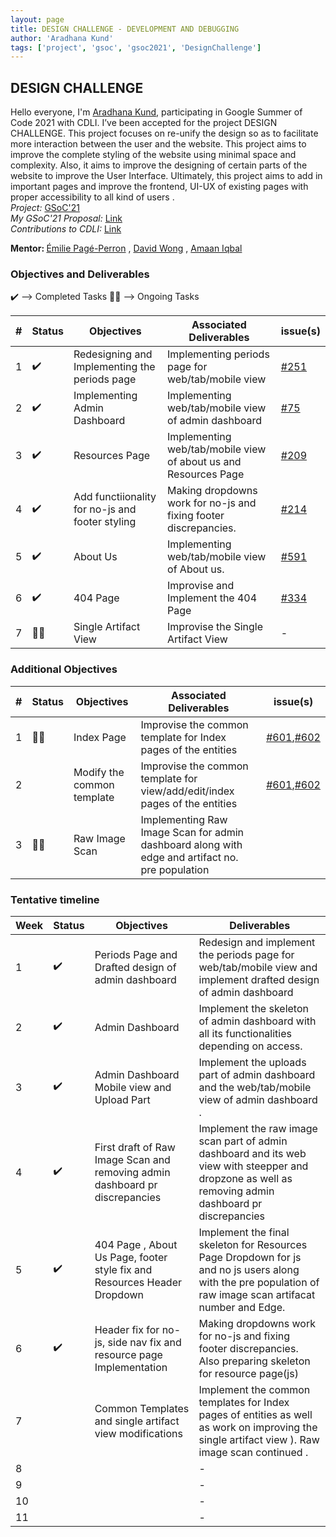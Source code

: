 ```yaml
---
layout: page
title: DESIGN CHALLENGE - DEVELOPMENT AND DEBUGGING
author: 'Aradhana Kund'
tags: ['project', 'gsoc', 'gsoc2021', 'DesignChallenge']
---
```


## DESIGN CHALLENGE

Hello everyone, I'm <a href="https://www.linkedin.com/in/aradhanakund/">Aradhana Kund</a>, participating in Google Summer of Code 2021 with CDLI. I’ve been accepted for the project DESIGN CHALLENGE. This project focuses on re-unify the design so as to facilitate more interaction between the user and the website. 
This project aims to improve the complete styling of the website using minimal space and complexity. Also, it aims to improve the designing of certain parts of the website to improve the User Interface. Ultimately, this project aims to add in important pages and improve the frontend, UI-UX of existing pages with proper accessibility to all kind of users .
<br>
<i>Project:</i>
<a href="https://summerofcode.withgoogle.com/projects/#5212285703815168">GSoC'21</a>
<br>
<i>My GSoC'21 Proposal:</i>
<a href="https://drive.google.com/file/d/1IxvKMPuqsF4AeSep5AUcHRAQ_ZxyC1ZN/view?usp=sharing">Link</a>
<br>
<i>Contributions to CDLI:</i>
<a href="https://gitlab.com/aradhana_kund">Link<a>
<br>

<b>Mentor: </b> <a href='https://www.linkedin.com/in/epageperron/'>Émilie Pagé-Perron</a> , <a href='lizardcircusus@gmail.com'>David Wong</a> ,  <a href='https://www.linkedin.com/in/amaan-iqbal/'>Amaan Iqbal</a>

### Objectives and Deliverables

:heavy_check_mark: --> Completed Tasks
:man_technologist: --> Ongoing Tasks

| \# | Status  | Objectives                    | Associated Deliverables         | issue(s) |
| --- | --- | ----------------------------- | ---------------------------------------------- | -------- |
| 1 | :heavy_check_mark: | Redesigning and Implementing the periods page | Implementing periods page for web/tab/mobile view | [#251](https://gitlab.com/cdli/framework/-/issues/251) |
| 2 | :heavy_check_mark: | Implementing Admin Dashboard | Implementing web/tab/mobile view of admin dashboard | [#75](https://gitlab.com/cdli/framework/-/issues/75) |
| 3 | :heavy_check_mark: | Resources Page | Implementing web/tab/mobile view of about us and Resources Page | [#209](https://gitlab.com/cdli/framework/-/issues/209) |
| 4 | :heavy_check_mark: | Add functiionality for no-js and footer styling | Making dropdowns work for no-js and fixing footer discrepancies. | [#214](https://gitlab.com/cdli/framework/-/issues/214) |
| 5 | :heavy_check_mark: | About Us | Implementing web/tab/mobile view of About us. | [#591](https://gitlab.com/cdli/framework/-/issues/591) |
| 6 | :heavy_check_mark: | 404 Page | Improvise and Implement the 404 Page | [#334](https://gitlab.com/cdli/framework/-/issues/334) |
| 7 | :man_technologist: | Single Artifact View | Improvise the Single Artifact View | - |
  
### Additional Objectives

| \# | Status  | Objectives         | Associated Deliverables                                             | issue(s) |
| --- | --- | ------------------ | ------------------------------------------------------------------- | -------- |
| 1 | :man_technologist: | Index Page | Improvise the common template for Index pages of the entities | [#601](https://gitlab.com/cdli/framework/-/issues/601),[#602](https://gitlab.com/cdli/framework/-/issues/602) |
| 2 |  | Modify the common template | Improvise the common template for view/add/edit/index pages of the entities | [#601](https://gitlab.com/cdli/framework/-/issues/601),[#602](https://gitlab.com/cdli/framework/-/issues/602) |
| 3 | :man_technologist: | Raw Image Scan | Implementing Raw Image Scan for admin dashboard along with edge and artifact no. pre population |  |

### Tentative timeline  

| Week  | Status | Objectives | Deliverables |
|---|---|---|---|
| 1 | :heavy_check_mark: | Periods Page and Drafted design of admin dashboard | Redesign and implement the periods page for web/tab/mobile view and implement drafted design of admin dashboard | - |
| 2 | :heavy_check_mark: | Admin Dashboard | Implement the skeleton of admin dashboard with all its functionalities depending on access. | - |
| 3 | :heavy_check_mark: | Admin Dashboard Mobile view and Upload Part | Implement the uploads part of admin dashboard and the web/tab/mobile view of admin dashboard . | - |
| 4 | :heavy_check_mark: | First draft of Raw Image Scan and removing admin dashboard pr discrepancies| Implement the raw image scan part of admin dashboard and its web view with steepper and dropzone as well as removing admin dashboard pr discrepancies | - |
| 5 | :heavy_check_mark: | 404 Page , About Us Page, footer style fix and Resources Header Dropdown | Implement the final skeleton for Resources Page Dropdown for js and no js users along with the pre population of raw image scan artifacat number and Edge. | - |
| 6 | :heavy_check_mark: | Header fix for no-js, side nav fix and resource page Implementation | Making dropdowns work for no-js and fixing footer discrepancies. Also preparing skeleton for resource page(js) | - |
| 7 |  |  Common Templates and single artifact view modifications| Implement the common templates for Index pages of entities as well as work on improving the single artifact view ). Raw image scan continued . | - |
| 8 |  |  | - |
| 9 |  |  | - |
| 10 |  |  | - |
| 11 |  |  | - |
  

